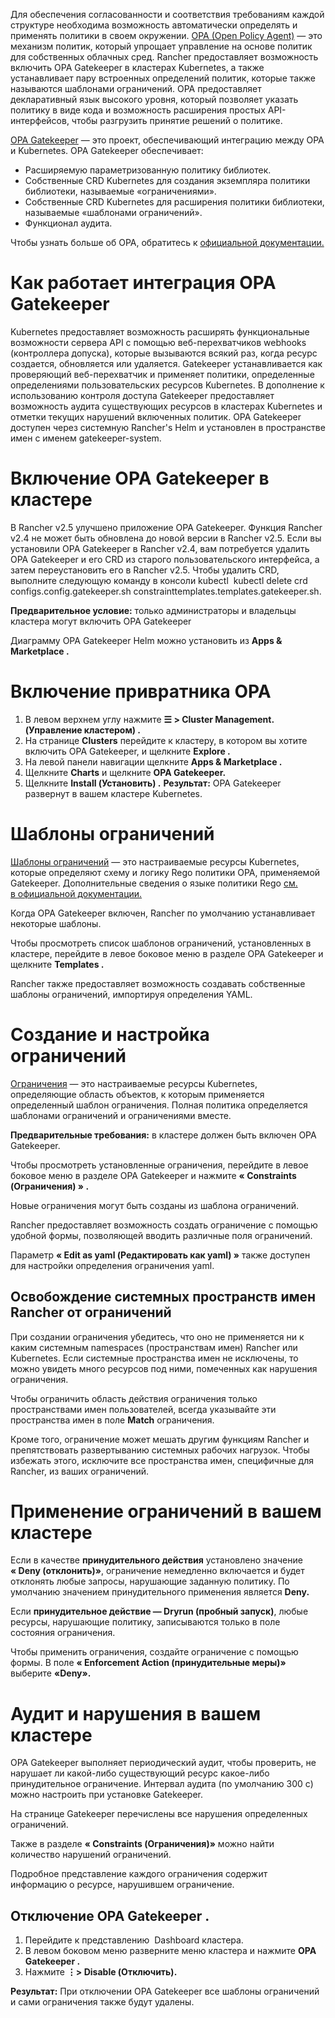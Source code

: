 Для обеспечения согласованности и соответствия требованиям каждой структуре необходима возможность автоматически определять и применять политики в своем окружении. [OPA (Open Policy Agent)](https://www.openpolicyagent.org/) — это механизм политик, который упрощает управление на основе политик для собственных облачных сред. Rancher предоставляет возможность включить OPA Gatekeeper в кластерах Kubernetes, а также устанавливает пару встроенных определений политик, которые также называются шаблонами ограничений.
OPA предоставляет декларативный язык высокого уровня, который позволяет указать политику в виде кода и возможность расширения простых API-интерфейсов, чтобы разгрузить принятие решений о политике.

[OPA Gatekeeper](https://www.openpolicyagent.org/) — это проект, обеспечивающий интеграцию между OPA и Kubernetes. OPA Gatekeeper обеспечивает:

-	Расширяемую параметризованную политику библиотек.
-	Собственные CRD Kubernetes для создания экземпляра политики библиотеки, называемые «ограничениями».
-	Собственные CRD Kubernetes для расширения политики библиотеки, называемые «шаблонами ограничений».
-	Функционал аудита.

Чтобы узнать больше об OPA, обратитесь к [официальной документации.](https://www.openpolicyagent.org/docs/latest/)

# Как работает интеграция OPA Gatekeeper 

Kubernetes предоставляет возможность расширять функциональные возможности сервера API с помощью веб-перехватчиков webhooks (контроллера допуска), которые вызываются всякий раз, когда ресурс создается, обновляется или удаляется. Gatekeeper устанавливается как проверяющий веб-перехватчик и применяет политики, определенные определениями пользовательских ресурсов Kubernetes. В дополнение к использованию контроля доступа Gatekeeper предоставляет возможность аудита существующих ресурсов в кластерах Kubernetes и отметки текущих нарушений включенных политик.
OPA Gatekeeper доступен через системную Rancher's Helm и установлен в пространстве имен с именем gatekeeper-system.



# Включение OPA Gatekeeper в кластере
В Rancher v2.5 улучшено приложение OPA Gatekeeper. Функция Rancher v2.4 не может быть обновлена до новой версии в Rancher v2.5. Если вы установили OPA Gatekeeper в Rancher v2.4, вам потребуется удалить OPA Gatekeeper и его CRD из старого пользовательского интерфейса, а затем переустановить его в Rancher v2.5. Чтобы удалить CRD, выполните следующую команду в консоли kubectl  kubectl delete crd configs.config.gatekeeper.sh constrainttemplates.templates.gatekeeper.sh.

**Предварительное условие:** только администраторы и владельцы кластера могут включить OPA Gatekeeper

Диаграмму OPA Gatekeeper Helm можно установить из **Apps & Marketplace .**

# Включение привратника OPA
1.	В левом верхнем углу нажмите **☰ > Cluster Management. (Управление кластером) .**
2.	На странице **Clusters** перейдите к кластеру, в котором вы хотите включить OPA Gatekeeper, и щелкните **Explore .**
3.	На левой панели навигации щелкните **Apps & Marketplace .**
4.	Щелкните **Charts** и щелкните **OPA Gatekeeper.**
5.	Щелкните **Install (Установить) .**
**Результат:** OPA Gatekeeper развернут в вашем кластере Kubernetes.

# Шаблоны ограничений

[Шаблоны ограничений](https://github.com/open-policy-agent/gatekeeper#constraint-templates) — это настраиваемые ресурсы Kubernetes, которые определяют схему и логику Rego политики OPA, применяемой Gatekeeper. Дополнительные сведения о языке политики Rego [см. в официальной документации.](https://www.openpolicyagent.org/docs/latest/policy-language/)

Когда OPA Gatekeeper включен, Rancher по умолчанию устанавливает некоторые шаблоны.

Чтобы просмотреть список шаблонов ограничений, установленных в кластере, перейдите в левое боковое меню в разделе OPA Gatekeeper и щелкните **Templates .**

Rancher также предоставляет возможность создавать собственные шаблоны ограничений, импортируя определения YAML.

# Создание и настройка ограничений

[Ограничения](https://github.com/open-policy-agent/gatekeeper#constraints) — это настраиваемые ресурсы Kubernetes, определяющие область объектов, к которым применяется определенный шаблон ограничения. Полная политика определяется шаблонами ограничений и ограничениями вместе.

**Предварительные требования:** в кластере должен быть включен OPA Gatekeeper.

Чтобы просмотреть установленные ограничения, перейдите в левое боковое меню в разделе OPA Gatekeeper и нажмите **« Constraints (Ограничения) » .**

Новые ограничения могут быть созданы из шаблона ограничений.

Rancher предоставляет возможность создать ограничение с помощью удобной формы, позволяющей вводить различные поля ограничений.

Параметр **« Edit as yaml (Редактировать как yaml) »** также доступен для настройки определения ограничения yaml.

## Освобождение системных пространств имен Rancher от ограничений

При создании ограничения убедитесь, что оно не применяется ни к каким системным namespaces (пространствам имен) Rancher или Kubernetes. Если системные пространства имен не исключены, то можно увидеть много ресурсов под ними, помеченных как нарушения ограничения.

Чтобы ограничить область действия ограничения только пространствами имен пользователей, всегда указывайте эти пространства имен в поле **Match** ограничения.

Кроме того, ограничение может мешать другим функциям Rancher и препятствовать развертыванию системных рабочих нагрузок. Чтобы избежать этого, исключите все пространства имен, специфичные для Rancher, из ваших ограничений.

# Применение ограничений в вашем кластере

Если в качестве **принудительного действия** установлено значение **« Deny (отклонить)»**, ограничение немедленно включается и будет отклонять любые запросы, нарушающие заданную политику. По умолчанию значением принудительного применения является **Deny.**

Если **принудительное действие — Dryrun (пробный запуск)**, любые ресурсы, нарушающие политику, записываются только в поле состояния ограничения.

Чтобы применить ограничения, создайте ограничение с помощью формы. В поле **« Enforcement Action (принудительные меры)»** выберите **«Deny».**

# Аудит и нарушения в вашем кластере

OPA Gatekeeper выполняет периодический аудит, чтобы проверить, не нарушает ли какой-либо существующий ресурс какое-либо принудительное ограничение. Интервал аудита (по умолчанию 300 с) можно настроить при установке Gatekeeper.

На странице Gatekeeper перечислены все нарушения определенных ограничений.

Также в разделе **« Constraints (Ограничения)»** можно найти количество нарушений ограничений.

Подробное представление каждого ограничения содержит информацию о ресурсе, нарушившем ограничение.

## Отключение OPA Gatekeeper .

1.	Перейдите к представлению  Dashboard кластера.
2.	В левом боковом меню разверните меню кластера и нажмите **OPA Gatekeeper .**
3.	Нажмите **⋮> Disable (Отключить).**

**Результат:** При отключении OPA Gatekeeper все шаблоны ограничений и сами ограничения также будут удалены.
